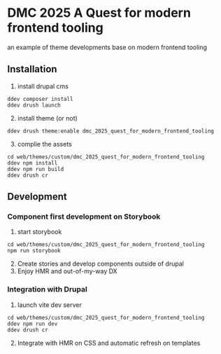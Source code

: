 # DMC 2025 A Quest for modern frontend tooling

an example of theme developments base on modern frontend tooling

## Installation

1. install drupal cms

```shell
ddev composer install
ddev drush launch
```

2. install theme (or not)
```shell
ddev drush theme:enable dmc_2025_quest_for_modern_frontend_tooling
```

3. complie the assets
```shell
cd web/themes/custom/dmc_2025_quest_for_modern_frontend_tooling
ddev npm install
ddev npm run build
ddev drush cr
```

## Development

### Component first development on Storybook

1. start storybook
```shell
cd web/themes/custom/dmc_2025_quest_for_modern_frontend_tooling
npm run storybook
```

2. Create stories and develop components outside of drupal
3. Enjoy HMR and out-of-my-way DX

### Integration with Drupal

1. launch vite dev server
```shell
cd web/themes/custom/dmc_2025_quest_for_modern_frontend_tooling
ddev npm run dev
ddev drush cr
```

2. Integrate with HMR on CSS and automatic refresh on templates


